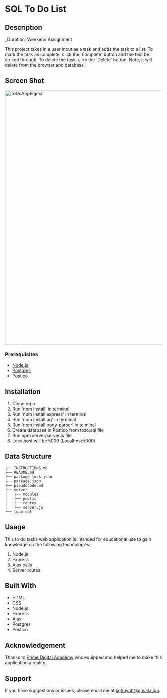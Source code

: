# SQL To Do List

## Description

_Duration: Weekend Assignment

This project takes in a user input as a task and adds the task to a list. To mark the task as complete, click the 'Complete' button and the text be striked through. To delete the task, click the 'Delete' button. Note, it will delete from the browser and database.

## Screen Shot

<img width="814" alt="ToDoAppFigma" src="https://user-images.githubusercontent.com/77410880/171068440-31595c5d-8721-426c-8aa1-5d4a03152700.png">

### Prerequisites

- [Node.js](https://nodejs.org/en/)
- [Postgres](https://postgresapp.com/)
- [Postico](https://eggerapps.at/postico/)

## Installation

1. Clone repo
2. Run 'npm install' in terminal
3. Run 'npm install express' in terminal
4. Run 'npm install pg' in terminal
5. Run 'npm install body-parser' in terminal
6. Create database in Postico from todo.sql file
7. Run npm server/server.js file 
8. Localhost will be 5000 (Localhost:5000)

## Data Structure

```
├── INSTRUCTIONS.md
├── README.md
├── package-lock.json
├── package.json
├── pseudocode.md
├── server
│   ├── modules
│   ├── public
│   ├── routes
│   └── server.js
└── todo.sql
```

## Usage
This to do tasks web application is intended for educational use to gain knowledge on the following technologies.

1. Node.js
2. Express
3. Ajax calls 
4. Server routes

## Built With

- HTML
- CSS
- Node.js
- Express
- Ajax
- Postgres
- Postico


## Acknowledgement
Thanks to [Prime Digital Academy](www.primeacademy.io) who equipped and helped me to make this application a reality. 

## Support
If you have suggestions or issues, please email me at xqhuynh@gmail.com.
